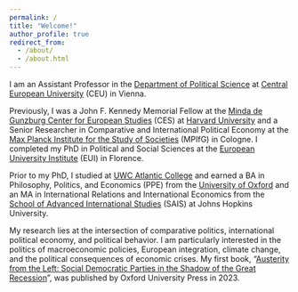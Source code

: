 ```yaml
---
permalink: /
title: "Welcome!"
author_profile: true
redirect_from: 
  - /about/
  - /about.html
---
```


I am an Assistant Professor in the [Department of Political Science](https://politicalscience.ceu.edu/) at [Central European University](https://www.ceu.edu/) (CEU) in Vienna. 

Previously, I was a John F. Kennedy Memorial Fellow at the [Minda de Gunzburg Center for European Studies](https://ces.fas.harvard.edu/) (CES) at [Harvard University](https://www.harvard.edu/) and a Senior Researcher in Comparative and International Political Economy at the [Max Planck Institute for the Study of Societies](https://www.mpifg.de/2733/en) (MPIfG) in Cologne. I completed my PhD in Political and Social Sciences at the [European University Institute](https://www.eui.eu/home) (EUI) in Florence. 

Prior to my PhD, I studied at [UWC Atlantic College](http://www.atlanticcollege.org/) and earned a BA in Philosophy, Politics, and Economics (PPE) from the [University of Oxford](http://www.ox.ac.uk/) and an MA in International Relations and International Economics from the [School of Advanced International Studies](https://www.sais-jhu.edu/) (SAIS) at Johns Hopkins University.

My research lies at the intersection of comparative politics, international political economy, and political behavior. I am particularly interested in the politics of macroeconomic policies, European integration, climate change, and the political consequences of economic crises. My first book, “[Austerity from the Left: Social Democratic Parties in the Shadow of the Great Recession](https://global.oup.com/academic/product/austerity-from-the-left-9780192872210)”, was published by Oxford University Press in 2023.

